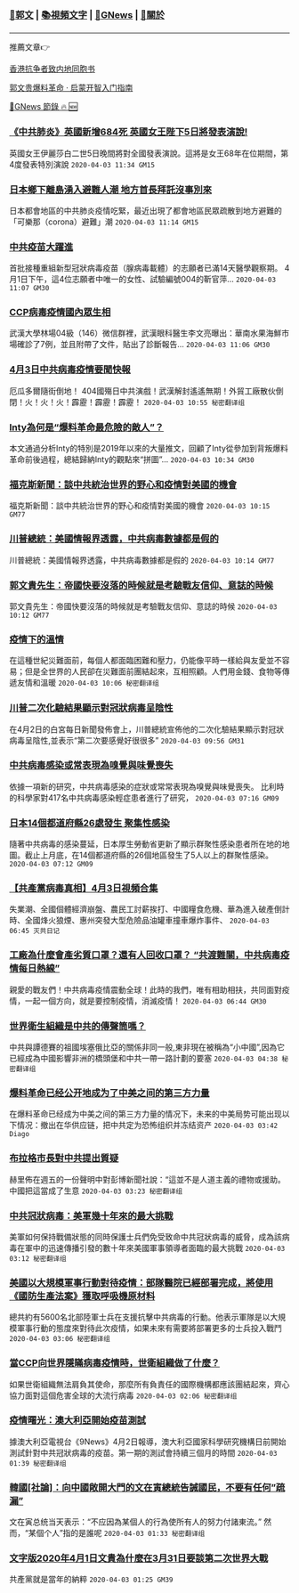 ###  [:eagle:郭文](https://github.com/ourhimalayas/txt) | [:books:視頻文字](https://github.com/ourhimalayas/txt/blob/master/content/README.md) | [:newspaper:GNews](https://github.com/ourhimalayas/txt/blob/master/content/gnews/README.md) | [:pray:關於](https://github.com/ourhimalayas/home/tree/master/about)
---

推薦文章:point_right:

[香港抗争者致内地同胞书](https://github.com/ourhimalayas/news/blob/master/2019/08/a_letter_from_the_hong_kong_people.md)

[郭文贵爆料革命 · 启蒙开智入门指南](https://github.com/ourhimalayas/txt/issues/1)

[:newspaper:GNews 節錄 :fire: :new:](https://github.com/ourhimalayas/txt/blob/master/content/gnews/README.md) 



### [《中共肺炎》英國新增684死 英國女王陛下5日將發表演說!](/content/gnews/1/README.md)

英國女王伊麗莎白二世5日晚間將對全國發表演說。這將是女王68年在位期間，第4度發表特別演說  `2020-04-03 11:34 GM15`

### [日本鄉下離島湧入避難人潮 地方首長拜託沒事別來](/content/gnews/2/README.md)

日本都會地區的中共肺炎疫情吃緊，最近出現了都會地區民眾疏散到地方避難的「可樂那（corona）避難」潮  `2020-04-03 11:14 GM15`

### [中共疫苗大躍進](/content/gnews/3/README.md)

首批接種重組新型冠狀病毒疫苗（腺病毒載體）的志願者已滿14天醫學觀察期。 4月1日下午，這4位志願者中唯一的女性、試驗編號004的靳官萍...  `2020-04-03 11:07 GM30`

### [CCP病毒疫情國內眾生相](/content/gnews/4/README.md)

武漢大學林場04級（146）微信群裡，武漢眼科醫生李文亮曝出：華南水果海鮮市場確診了7例，並且附帶了文件，貼出了診斷報告...  `2020-04-03 11:06 GM30`

### [4月3日中共病毒疫情要聞快報](/content/gnews/5/README.md)

厄瓜多爾隨街倒地！ 404國殤日中共演戲！武漢解封遙遙無期！外貿工廠散伙倒閉！火！火！火！霹靂！霹靂！霹靂！  `2020-04-03 10:55 秘密翻译组`

### [Inty為何是“爆料革命最危險的敵人”？](/content/gnews/6/README.md)

本文通過分析Inty的特別是2019年以來的大量推文，回顧了Inty從參加到背叛爆料革命前後過程，總結歸納Inty的觀點來“拼圖”...  `2020-04-03 10:34 GM30`

### [福克斯新聞：談中共統治世界的野心和疫情對美國的機會](/content/gnews/7/README.md)

福克斯新聞：談中共統治世界的野心和疫情對美國的機會  `2020-04-03 10:15 GM77`

### [川普總統：美國情報界透露，中共病毒數據都是假的](/content/gnews/8/README.md)

川普總統：美國情報界透露，中共病毒數據都是假的  `2020-04-03 10:14 GM77`

### [郭文貴先生：帝國快要沒落的時候就是考驗戰友信仰、意誌的時候](/content/gnews/9/README.md)

郭文貴先生：帝國快要沒落的時候就是考驗戰友信仰、意誌的時候  `2020-04-03 10:12 GM77`

### [疫情下的溫情](/content/gnews/10/README.md)

在這種世紀災難面前，每個人都面臨困難和壓力，仍能像平時一樣給與友愛並不容易；但是全世界的人民卻在災難面前團結起來，互相照顧。人們用金錢、食物等傳遞友情和溫暖  `2020-04-03 10:06 秘密翻译组`

### [川普二次化驗結果顯示對冠狀病毒呈陰性](/content/gnews/11/README.md)

在4月2日的白宮每日新聞發佈會上，川普總統宣佈他的二次化驗結果顯示對冠狀病毒呈陰性,並表示“第二次要感覺好很很多”  `2020-04-03 09:56 GM31`

### [中共病毒感染或常表現為嗅覺與味覺喪失](/content/gnews/12/README.md)

依據一項新的研究，中共病毒感染的症狀或常常表現為嗅覺與味覺喪失。 比利時的科學家對417名中共病毒感染輕症患者進行了研究，  `2020-04-03 07:16 GM09`

### [日本14個都道府縣26處發生 聚集性感染](/content/gnews/13/README.md)

隨著中共病毒的感染蔓延，日本厚生勞動省更新了顯示群聚性感染患者所在地的地圖。截止上月底，在14個都道府縣的26個地區發生了5人以上的群聚性感染。  `2020-04-03 07:12 GM09`

### [【共產黨病毒真相】4月3日視頻合集](/content/gnews/14/README.md)

失業潮、全國個體經濟崩盤、農民工討薪挨打、中國糧食危機、華為進入破產倒計時、全國烽火狼煙、惠州突發大型危險品油罐車撞車爆炸事件、  `2020-04-03 06:45 灭共日记`

### [工廠為什麼會產劣質口罩？還有人回收口罩？ “共渡難關，中共病毒疫情每日熱線”](/content/gnews/15/README.md)

親愛的戰友們！中共病毒疫情震動全球！此時的我們，唯有相助相扶，共同面對疫情，一起一個方向，就是要控制疫情，消滅疫情！  `2020-04-03 06:44 GM30`

### [世界衛生組織是中共的傳聲筒嗎？](/content/gnews/16/README.md)

中共與譚德賽的祖國埃塞俄比亞的關係非同一般,東非現在被稱為“小中國”,因為它已經成為中國影響非洲的橋頭堡和中共一帶一路計劃的要塞  `2020-04-03 04:38 秘密翻译组`

### [爆料革命已经公开地成为了中美之间的第三方力量](/content/gnews/17/README.md)

在爆料革命已经成为中美之间的第三方力量的情况下，未来的中美局势可能出现以下情况：撤出在华供应链，把中共定为恐怖组织并冻结资产  `2020-04-03 03:42 Diago`

### [布拉格市長對中共提出質疑](/content/gnews/18/README.md)

赫里佈在週五的一份聲明中對彭博新聞社說：“這並不是人道主義的禮物或援助。中國把這當成了生意  `2020-04-03 03:23 秘密翻译组`

### [中共冠狀病毒：美軍幾十年來的最大挑戰](/content/gnews/19/README.md)

美軍如何保持戰備狀態的同時保護士兵們免受致命中共冠狀病毒的威脅，成為該病毒在軍中的迅速傳播引發的數十年來美國軍事領導者面臨的最大挑戰  `2020-04-03 03:12 秘密翻译组`

### [美國以大規模軍事行動對待疫情：部隊醫院已經部署完成，將使用《國防生產法案》獲取呼吸機原材料](/content/gnews/20/README.md)

總共約有5600名北部陸軍士兵在支援抗擊中共病毒的行動。他表示軍隊是以大規模軍事行動的態度來對待此次疫情，如果未來有需要將部署更多的士兵投入戰鬥  `2020-04-03 03:06 秘密翻译组`

### [當CCP向世界隱瞞病毒疫情時，世衛組織做了什麼？](/content/gnews/21/README.md)

如果世衛組織無法肩負其使命，那麼所有負責任的國際機構都應該團結起來，齊心協力面對這個危害全球的大流行病毒  `2020-04-03 02:06 秘密翻译组`

### [疫情曙光：澳大利亞開始疫苗測試](/content/gnews/22/README.md)

據澳大利亞電視台《9News》4月2日報導，澳大利亞國家科學研究機構日前開始測試針對中共冠狀病毒的疫苗。第一期的測試會持續三個月的時間  `2020-04-03 01:39 秘密翻译组`

### [韓國[社論]：向中國敞開大門的文在寅總統告誡國民，不要有任何”疏漏”](/content/gnews/23/README.md)

文在寅总统当天表示：“不应因為某個人的行為使所有人的努力付諸東流。” 然而，“某個个人”指的是誰呢  `2020-04-03 01:33 秘密翻译组`

### [文字版2020年4月1日文貴為什麼在3月31日要談第二次世界大戰](/content/gnews/24/README.md)

共產黨就是當年的納粹  `2020-04-03 01:25 GM39`

